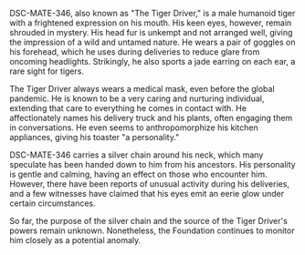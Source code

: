 DSC-MATE-346, also known as "The Tiger Driver," is a male humanoid tiger with a frightened expression on his mouth. His keen eyes, however, remain shrouded in mystery. His head fur is unkempt and not arranged well, giving the impression of a wild and untamed nature. He wears a pair of goggles on his forehead, which he uses during deliveries to reduce glare from oncoming headlights. Strikingly, he also sports a jade earring on each ear, a rare sight for tigers.

The Tiger Driver always wears a medical mask, even before the global pandemic. He is known to be a very caring and nurturing individual, extending that care to everything he comes in contact with. He affectionately names his delivery truck and his plants, often engaging them in conversations. He even seems to anthropomorphize his kitchen appliances, giving his toaster "a personality."

DSC-MATE-346 carries a silver chain around his neck, which many speculate has been handed down to him from his ancestors. His personality is gentle and calming, having an effect on those who encounter him. However, there have been reports of unusual activity during his deliveries, and a few witnesses have claimed that his eyes emit an eerie glow under certain circumstances.

So far, the purpose of the silver chain and the source of the Tiger Driver's powers remain unknown. Nonetheless, the Foundation continues to monitor him closely as a potential anomaly.